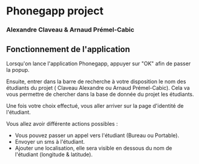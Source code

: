 # Phonegapp project

### Alexandre Claveau & Arnaud Prémel-Cabic

## Fonctionnement de l'application

Lorsqu'on lance l'application Phonegapp, appuyer sur "OK" afin de passer la popup. 

Ensuite, entrer dans la barre de recherche à votre disposition le nom des étudiants du projet ( Claveau Alexandre ou Arnaud Prémel-Cabic). Cela va vous permettre de chercher dans la base de donnée du projet les étudiants.

Une fois votre choix effectué, vous aller arriver sur la page d'identité de l'étudiant.

Vous allez avoir différente actions possibles :
- Vous pouvez passer un appel vers l'étudiant (Bureau ou Portable).
- Envoyer un sms à l'étudiant.
- Ajouter une localisation, elle sera visible en dessous du nom de l'étudiant (longitude & latitude).